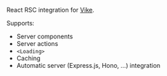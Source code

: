 React RSC integration for [Vike](https://vike.dev/).

Supports:
 - Server components
 - Server actions
 - `<Loading>`
 - Caching
 - Automatic server (Express.js, Hono, ...) integration
